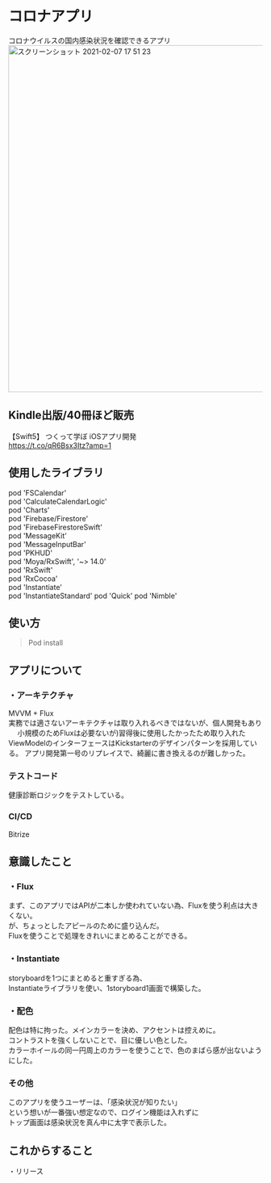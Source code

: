# コロナアプリ
コロナウイルスの国内感染状況を確認できるアプリ  
<img width="688" alt="スクリーンショット 2021-02-07 17 51 23" src="https://user-images.githubusercontent.com/41160560/107141590-20f1c780-696d-11eb-92e5-e63d24a8b54d.png">


## Kindle出版/40冊ほど販売
【Swift5】 つくって学ぼ iOSアプリ開発  
https://t.co/qR6Bsx3Itz?amp=1  


## 使用したライブラリ
pod 'FSCalendar'  
pod 'CalculateCalendarLogic'  
pod 'Charts'  
pod 'Firebase/Firestore'  
pod 'FirebaseFirestoreSwift'  
pod 'MessageKit'  
pod 'MessageInputBar'  
pod 'PKHUD'  
pod 'Moya/RxSwift', '~> 14.0'  
pod 'RxSwift'  
pod 'RxCocoa'  
pod 'Instantiate'  
pod 'InstantiateStandard' 
pod 'Quick' 
pod 'Nimble' 

## 使い方
>Pod install  

## アプリについて
### ・アーキテクチャ 
MVVM + Flux   
実務では適さないアーキテクチャは取り入れるべきではないが、個人開発もあり  　
小規模のためFluxは必要ないが)習得後に使用したかったため取り入れた
ViewModelのインターフェースはKickstarterのデザインパターンを採用している。 
アプリ開発第一号のリプレイスで、綺麗に書き換えるのが難しかった。  

### テストコード
健康診断ロジックをテストしている。 

### CI/CD
Bitrize

## 意識したこと
### ・Flux
まず、このアプリではAPIが二本しか使われていない為、Fluxを使う利点は大きくない。  
が、ちょっとしたアピールのために盛り込んだ。  
Fluxを使うことで処理をきれいにまとめることができる。

### ・Instantiate
storyboardを1つにまとめると重すぎる為、  
Instantiateライブラリを使い、1storyboard1画面で構築した。  

### ・配色
配色は特に拘った。メインカラーを決め、アクセントは控えめに。  
コントラストを強くしないことで、目に優しい色とした。  
カラーホイールの同一円周上のカラーを使うことで、色のまばら感が出ないようにした。  

### その他
このアプリを使うユーザーは、「感染状況が知りたい」  
という想いが一番強い想定なので、ログイン機能は入れずに  
トップ画面は感染状況を真ん中に太字で表示した。  

## これからすること
・リリース  
